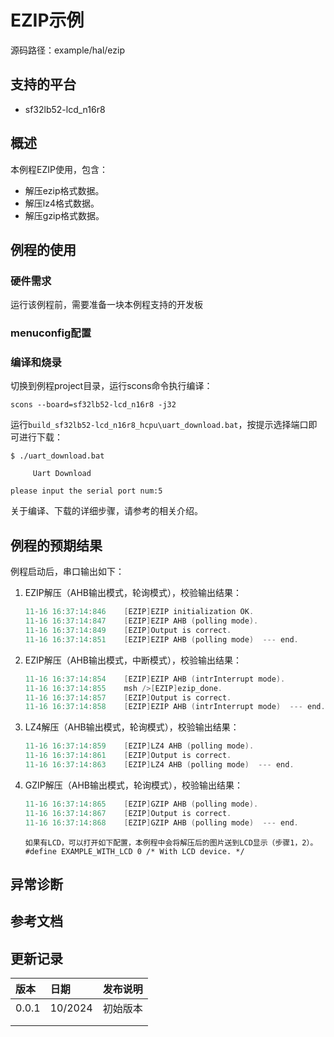 # EZIP示例

源码路径：example/hal/ezip

## 支持的平台
<!-- 支持哪些板子和芯片平台 -->
+ sf32lb52-lcd_n16r8

## 概述
<!-- 例程简介 -->
本例程EZIP使用，包含：
+ 解压ezip格式数据。
+ 解压lz4格式数据。
+ 解压gzip格式数据。


## 例程的使用
<!-- 说明如何使用例程，比如连接哪些硬件管脚观察波形，编译和烧写可以引用相关文档。
对于rt_device的例程，还需要把本例程用到的配置开关列出来，比如PWM例程用到了PWM1，需要在onchip菜单里使能PWM1 -->

### 硬件需求
运行该例程前，需要准备一块本例程支持的开发板

### menuconfig配置


### 编译和烧录
切换到例程project目录，运行scons命令执行编译：
```
scons --board=sf32lb52-lcd_n16r8 -j32
```
运行`build_sf32lb52-lcd_n16r8_hcpu\uart_download.bat`，按提示选择端口即可进行下载：
```
$ ./uart_download.bat

     Uart Download

please input the serial port num:5
```
关于编译、下载的详细步骤，请参考[](/quickstart/get-started.md)的相关介绍。

## 例程的预期结果
<!-- 说明例程运行结果，比如哪几个灯会亮，会打印哪些log，以便用户判断例程是否正常运行，运行结果可以结合代码分步骤说明 -->
例程启动后，串口输出如下：  
1. EZIP解压（AHB输出模式，轮询模式），校验输出结果： 
    ```c
    11-16 16:37:14:846    [EZIP]EZIP initialization OK.
    11-16 16:37:14:847    [EZIP]EZIP AHB (polling mode).
    11-16 16:37:14:849    [EZIP]Output is correct.
    11-16 16:37:14:851    [EZIP]EZIP AHB (polling mode)  --- end.
    ```
2. EZIP解压（AHB输出模式，中断模式），校验输出结果： 
    ```c
    11-16 16:37:14:854    [EZIP]EZIP AHB (intrInterrupt mode).
    11-16 16:37:14:855    msh />[EZIP]ezip_done.
    11-16 16:37:14:857    [EZIP]Output is correct.
    11-16 16:37:14:858    [EZIP]EZIP AHB (intrInterrupt mode)  --- end.
    ```
3. LZ4解压（AHB输出模式，轮询模式），校验输出结果：
    ```c
    11-16 16:37:14:859    [EZIP]LZ4 AHB (polling mode).
    11-16 16:37:14:861    [EZIP]Output is correct.
    11-16 16:37:14:863    [EZIP]LZ4 AHB (polling mode)  --- end.
    ```
3. GZIP解压（AHB输出模式，轮询模式），校验输出结果：
    ```c
    11-16 16:37:14:865    [EZIP]GZIP AHB (polling mode).
    11-16 16:37:14:867    [EZIP]Output is correct.
    11-16 16:37:14:868    [EZIP]GZIP AHB (polling mode)  --- end.
    ```
    ```{tip}
    如果有LCD，可以打开如下配置，本例程中会将解压后的图片送到LCD显示（步骤1，2）。  
    #define EXAMPLE_WITH_LCD 0 /* With LCD device. */
    ```

## 异常诊断


## 参考文档
<!-- 对于rt_device的示例，rt-thread官网文档提供的较详细说明，可以在这里添加网页链接，例如，参考RT-Thread的[RTC文档](https://www.rt-thread.org/document/site/#/rt-thread-version/rt-thread-standard/programming-manual/device/rtc/rtc) -->

## 更新记录
|版本 |日期   |发布说明 |
|:---|:---|:---|
|0.0.1 |10/2024 |初始版本 |
| | | |
| | | |
